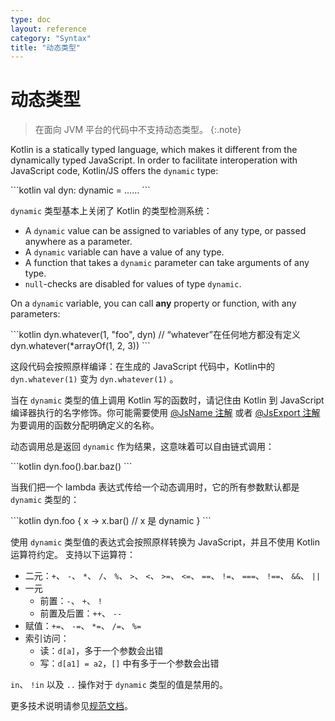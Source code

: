 ```yaml
---
type: doc
layout: reference
category: "Syntax"
title: "动态类型"
---
```


# 动态类型

> 在面向 JVM 平台的代码中不支持动态类型。
{:.note}

Kotlin is a statically typed language, which makes it different from the dynamically typed JavaScript. In order to facilitate interoperation with JavaScript code, Kotlin/JS offers the `dynamic` type:

<div class="sample" markdown="1" theme="idea" data-highlight-only>
```kotlin
val dyn: dynamic = ……
```
</div>

`dynamic` 类型基本上关闭了 Kotlin 的类型检测系统：

  - A `dynamic` value can be assigned to variables of any type, or passed anywhere as a parameter.
  - A `dynamic` variable can have a value of any type.
  - A function that takes a `dynamic` parameter can take arguments of any type. 
  - `null`-checks are disabled for values of type `dynamic`.

On a `dynamic` variable, you can call **any** property or function, with any parameters: 

<div class="sample" markdown="1" theme="idea" data-highlight-only>
```kotlin
dyn.whatever(1, "foo", dyn) // “whatever”在任何地方都没有定义
dyn.whatever(*arrayOf(1, 2, 3))
```
</div>

这段代码会按照原样编译：在生成的 JavaScript 代码中，Kotlin中的 `dyn.whatever(1)` 变为 `dyn.whatever(1)`
。

当在 `dynamic` 类型的值上调用 Kotlin 写的函数时，请记住由
Kotlin 到 JavaScript 编译器执行的名字修饰。你可能需要使用 [@JsName 注解](js-to-kotlin-interop.html#jsname-注解) 或者 [@JsExport 注解](js-to-kotlin-interop.html#jsexport-annotation)为要调用的函数分配明确定义的名称。

动态调用总是返回 `dynamic` 作为结果，这意味着可以自由链式调用：

<div class="sample" markdown="1" theme="idea" data-highlight-only>
```kotlin
dyn.foo().bar.baz()
```
</div>

当我们把一个 lambda 表达式传给一个动态调用时，它的所有参数默认都是 `dynamic` 类型的：

<div class="sample" markdown="1" theme="idea" data-highlight-only>
```kotlin
dyn.foo {
    x -> x.bar() // x 是 dynamic
}
```
</div>

使用 `dynamic` 类型值的表达式会按照原样转换为 JavaScript，并且不使用 Kotlin 运算符约定。
支持以下运算符：

* 二元：`+`、 `-`、 `*`、 `/`、 `%`、 `>`、 `<`、 `>=`、 `<=`、 `==`、 `!=`、 `===`、 `!==`、 `&&`、 `||`
* 一元
    * 前置：`-`、 `+`、 `!`
    * 前置及后置：`++`、 `--`
* 赋值：`+=`、 `-=`、 `*=`、 `/=`、 `%=`
* 索引访问：
    * 读：`d[a]`，多于一个参数会出错
    * 写：`d[a1] = a2`，`[]` 中有多于一个参数会出错

`in`、 `!in` 以及 `..` 操作对于 `dynamic` 类型的值是禁用的。

更多技术说明请参见[规范文档](https://github.com/JetBrains/kotlin/blob/master/spec-docs/dynamic-types.md)。
